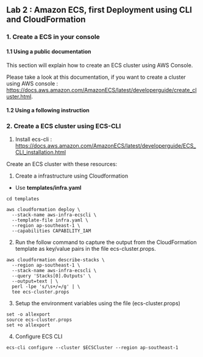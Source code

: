 ## Lab 2 : Amazon ECS, first Deployment using CLI and CloudFormation

### 1. Create a ECS in your console

#### 1.1 Using a public documentation
This section will explain how to create an ECS cluster using AWS Console.

Please take a look at this documentation, if you want to create a cluster using AWS console :
https://docs.aws.amazon.com/AmazonECS/latest/developerguide/create_cluster.html.



#### 1.2 Using a following instruction


### 2. Create a ECS cluster using ECS-CLI

1. Install ecs-cli :
https://docs.aws.amazon.com/AmazonECS/latest/developerguide/ECS_CLI_installation.html


Create an ECS cluster with these resources:


1. Create a infrastructure using Cloudformation
- Use **templates/infra.yaml**

```
cd templates

aws cloudformation deploy \
  --stack-name aws-infra-ecscli \
  --template-file infra.yaml \
  --region ap-southeast-1 \
  --capabilities CAPABILITY_IAM
```

2. Run the follow command to capture the output from the CloudFormation template as key/value pairs in the file ecs-cluster.props. 

```
aws cloudformation describe-stacks \
  --region ap-southeast-1 \
  --stack-name aws-infra-ecscli \
  --query 'Stacks[0].Outputs' \
  --output=text | \
  perl -lpe 's/\s+/=/g' | \
  tee ecs-cluster.props
```

3. Setup the environment variables using the file (ecs-cluster.props)

```
set -o allexport
source ecs-cluster.props
set +o allexport
```

4. Configure ECS CLI
```
ecs-cli configure --cluster $ECSCluster --region ap-southeast-1
```